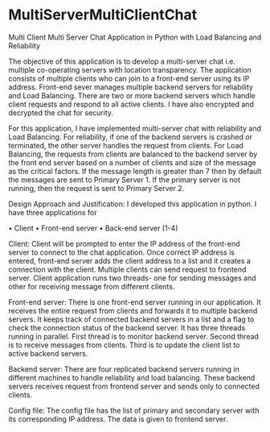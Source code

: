 # MultiServerMultiClientChat
Multi Client Multi Server Chat Application in Python with Load Balancing and Reliability

The objective of this application is to develop a multi-server chat i.e. multiple co-operating servers with location transparency. The application consists of multiple clients who can join to a front-end server using its IP address. Front-end sever manages multiple backend servers for reliability and Load Balancing. There are two or more backend servers which handle client requests and respond to all active clients. I have also encrypted and decrypted the chat for security.

For this application, I have implemented multi-server chat with reliability and Load Balancing. For reliability, if one of the backend servers is crashed or terminated, the other server handles the request from clients. For Load Balancing, the requests from clients are balanced to the backend server by the front end server based on a number of clients and size of the message as the critical factors. If the message length is greater than 7 then by default the messages are sent to Primary Server 1. If the primary server is not running, then the request is sent to Primary Server 2.

Design Approach and Justification: 
I developed this application in python. I have three applications for 

•	Client 
•	Front-end server 
•	Back-end server (1-4)

Client:
Client will be prompted to enter the IP address of the front-end server to connect to the chat application. Once correct IP address is entered, front-end server adds the client address to a list and it creates a connection with the client. Multiple clients can send request to frontend server. Client application runs two threads- one for sending messages and other for receiving message from different clients. 

Front-end server:
There is one front-end server running in our application. It receives the entire request from clients and forwards it to multiple backend servers. It keeps track of connected backend servers in a list and a flag to check the connection status of the backend server. It has three threads running in parallel. First thread is to monitor backend server. Second thread is to receive messages from clients. Third is to update the client list to active backend servers. 

Backend server:
There are four replicated backend servers running in different machines to handle reliability and load balancing. These backend servers receives request from frontend server and sends only to connected clients. 

Config file:
The config file has the list of primary and secondary server with its corresponding IP address. The data is given to frontend server.

